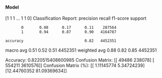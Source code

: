 #### Model
[1 1 1 ... 1 1 0]
Classification Report:
              precision    recall  f1-score   support

           0       0.08      0.17      0.11    287564
           1       0.94      0.87      0.90   4164787

    accuracy                           0.82   4452351
   macro avg       0.51      0.52      0.51   4452351
weighted avg       0.88      0.82      0.85   4452351

Accuracy: 0.8220515408600985
Confusion Matrix:
[[  49486  238078]
 [ 554211 3610576]]
Confusion Matrix (%):
[[ 1.11145774  5.34724239]
 [12.44760352 81.09369634]]
